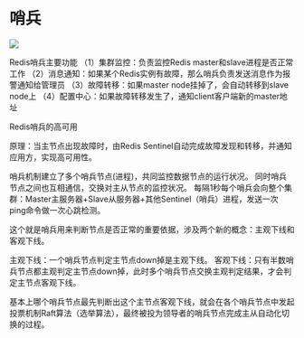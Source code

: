 # 哨兵

![](/uploads/upload_3cb5b09203bd6a8f6cd24b4d2d66df42.png)

Redis哨兵主要功能
（1）集群监控：负责监控Redis master和slave进程是否正常工作
（2）消息通知：如果某个Redis实例有故障，那么哨兵负责发送消息作为报警通知给管理员
（3）故障转移：如果master node挂掉了，会自动转移到slave node上
（4）配置中心：如果故障转移发生了，通知client客户端新的master地址

Redis哨兵的高可用

原理：当主节点出现故障时，由Redis Sentinel自动完成故障发现和转移，并通知应用方，实现高可用性。


哨兵机制建立了多个哨兵节点(进程)，共同监控数据节点的运行状况。
同时哨兵节点之间也互相通信，交换对主从节点的监控状况。
每隔1秒每个哨兵会向整个集群：Master主服务器+Slave从服务器+其他Sentinel（哨兵）进程，发送一次ping命令做一次心跳检测。

这个就是哨兵用来判断节点是否正常的重要依据，涉及两个新的概念：主观下线和客观下线。

主观下线：一个哨兵节点判定主节点down掉是主观下线。
客观下线：只有半数哨兵节点都主观判定主节点down掉，此时多个哨兵节点交换主观判定结果，才会判定主节点客观下线。

基本上哪个哨兵节点最先判断出这个主节点客观下线，就会在各个哨兵节点中发起投票机制Raft算法（选举算法），最终被投为领导者的哨兵节点完成主从自动化切换的过程。
